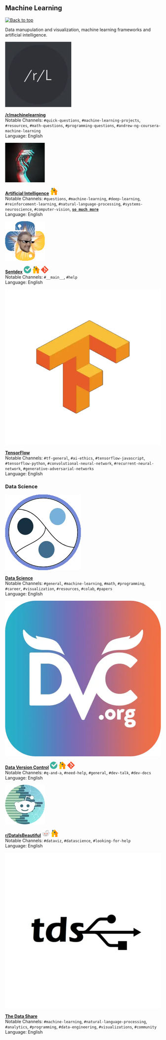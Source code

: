 ## Machine Learning

[![Back to top](https://github.com/mhxion/awesome-discord-communities/raw/main/images/up_arrow.png)](https://github.com/mhxion/awesome-discord-communities#contents)

Data manupulation and visualization, machine learning frameworks and artificial intelligence.

[![Server Icon](https://github.com/mhxion/awesome-discord-communities/raw/main/images/server_icons/r_machinelearning.webp)](https://github.com/mhxion/awesome-discord-communities/blob/main/images/server_icons/r_machinelearning.webp)

[**/r/machinelearning**](https://discord.com/invite/FVBUKzD)  
Notable Channels: `#quick-questions`, `#machine-learning-projects`, `#resources`, `#math-questions`, `#programming-questions`, `#andrew-ng-coursera-machine-learning`  
Language: English

[![Server Icon](https://github.com/mhxion/awesome-discord-communities/raw/main/images/server_icons/artificial_intelligence.webp)](https://github.com/mhxion/awesome-discord-communities/blob/main/images/server_icons/artificial_intelligence.webp)

[**Artificial Intelligence**](https://discord.com/invite/CbVJYtz) [![Homepage URL](https://github.com/mhxion/awesome-discord-communities/raw/main/images/badges/homepage.webp)](https://discordnetwork.com/)  
Notable Channels: `#questions`, `#machine-learning`, `#deep-learning`, `#reinforcement-learning`, `#natural-language-processing`, `#systems-neuroscience`, `#computer-vision`, **[`so much more`](https://github.com/mhxion/awesome-discord-communities/blob/main/badges.md#so-much-more)**  
Language: English

[![Server Icon](https://github.com/mhxion/awesome-discord-communities/raw/main/images/server_icons/sentdex.webp)](https://github.com/mhxion/awesome-discord-communities/blob/main/images/server_icons/sentdex.webp)

[**Sentdex**](https://discord.com/invite/sentdex) [![Official Badge](https://github.com/mhxion/awesome-discord-communities/raw/main/images/badges/official.webp)](https://github.com/mhxion/awesome-discord-communities/blob/main/badges.md#official-identification-badge) [![Homepage URL](https://github.com/mhxion/awesome-discord-communities/raw/main/images/badges/homepage.webp)](https://www.youtube.com/user/sentdex) [![Git Repository](https://github.com/mhxion/awesome-discord-communities/raw/main/images/badges/git.webp)](https://github.com/Sentdex)  
Notable Channels: `#__main__`, `#help`  
Language: English

[![Server Icon](https://github.com/mhxion/awesome-discord-communities/raw/main/images/server_icons/tensorflow.webp)](https://github.com/mhxion/awesome-discord-communities/blob/main/images/server_icons/tensorflow.webp)

[**TensorFlow**](https://discord.com/invite/64MVzQX)  
Notable Channels: `#tf-general`, `#ai-ethics`, `#tensorflow-javascript`, `#tensorflow-python`, `#convolutional-neural-network`, `#recurrent-neural-network`, `#generative-adversarial-networks`  
Language: English

### Data Science

[![Server Icon](https://github.com/mhxion/awesome-discord-communities/raw/main/images/server_icons/data_science.webp)](https://github.com/mhxion/awesome-discord-communities/blob/main/images/server_icons/data_science.webp)

[**Data Science**](https://discord.com/invite/UYNaemm)  
Notable Channels: `#general`, `#machine-learning`, `#math`, `#programming`, `#career`, `#visualization`, `#resources`, `#colab`, `#papers`  
Language: English

[![Server Icon](https://github.com/mhxion/awesome-discord-communities/raw/main/images/server_icons/dvc.webp)](https://github.com/mhxion/awesome-discord-communities/blob/main/images/server_icons/dvc.webp)

[**Data Version Control**](https://discord.com/invite/dvwXA2N) [![Official Badge](https://github.com/mhxion/awesome-discord-communities/raw/main/images/badges/official.webp)](https://github.com/mhxion/awesome-discord-communities/blob/main/badges.md#official-identification-badge) [![Homepage URL](https://github.com/mhxion/awesome-discord-communities/raw/main/images/badges/homepage.webp)](https://dvc.org/) [![Git Repository](https://github.com/mhxion/awesome-discord-communities/raw/main/images/badges/git.webp)](https://github.com/iterative/dvc)  
Notable Channels: `#q-and-a`, `#need-help`, `#general`, `#dev-talk`, `#dev-docs`  
Language: English

[![Server Icon](https://github.com/mhxion/awesome-discord-communities/raw/main/images/server_icons/r_dataisbeautiful.webp)](https://github.com/mhxion/awesome-discord-communities/blob/main/images/server_icons/r_dataisbeautiful.webp)

[**r/DataIsBeautiful**](https://discord.com/invite/NRnrWE7) [![Reddit Badge](https://github.com/mhxion/awesome-discord-communities/raw/main/images/badges/reddit.webp)](https://github.com/mhxion/awesome-discord-communities/blob/main/badges.md#reddit-badge) [![Homepage URL](https://github.com/mhxion/awesome-discord-communities/raw/main/images/badges/homepage.webp)](https://www.reddit.com/r/dataisbeautiful/)  
Notable Channels: `#dataviz`, `#datascience`, `#looking-for-help`  
Language: English

[![Server Icon](https://github.com/mhxion/awesome-discord-communities/raw/main/images/server_icons/the_data_share.webp)](https://github.com/mhxion/awesome-discord-communities/blob/main/images/server_icons/the_data_share.webp)

[**The Data Share**](https://discord.com/invite/eaPVRW3)  
Notable Channels: `#machine-learning`, `#natural-language-processing`, `#analytics`, `#programming`, `#data-engineering`, `#visualizations`, `#community`  
Language: English